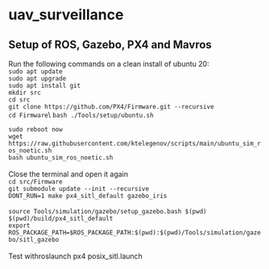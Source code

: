 # uav_surveillance
## Setup of ROS, Gazebo, PX4 and Mavros
Run the following commands on a clean install of ubuntu 20:\
`sudo apt update`\
`sudo apt upgrade`\
`sudo apt install git`\
`mkdir src`\
`cd src`\
`git clone https://github.com/PX4/Firmware.git --recursive`\
`cd Firmware`\\
`bash ./Tools/setup/ubuntu.sh`

`sudo reboot now`\
`wget https://raw.githubusercontent.com/ktelegenov/scripts/main/ubuntu_sim_ros_noetic.sh`\
`bash ubuntu_sim_ros_noetic.sh`\
\
Close the terminal and open it again\
`cd src/Firmware`\
`git submodule update --init --recursive`\
`DONT_RUN=1 make px4_sitl_default gazebo_iris`\
\
`source Tools/simulation/gazebo/setup_gazebo.bash $(pwd) $(pwd)/build/px4_sitl_default`\
`export ROS_PACKAGE_PATH=$ROS_PACKAGE_PATH:$(pwd):$(pwd)/Tools/simulation/gazebo/sitl_gazebo`\
\
Test withroslaunch px4 posix_sitl.launch
